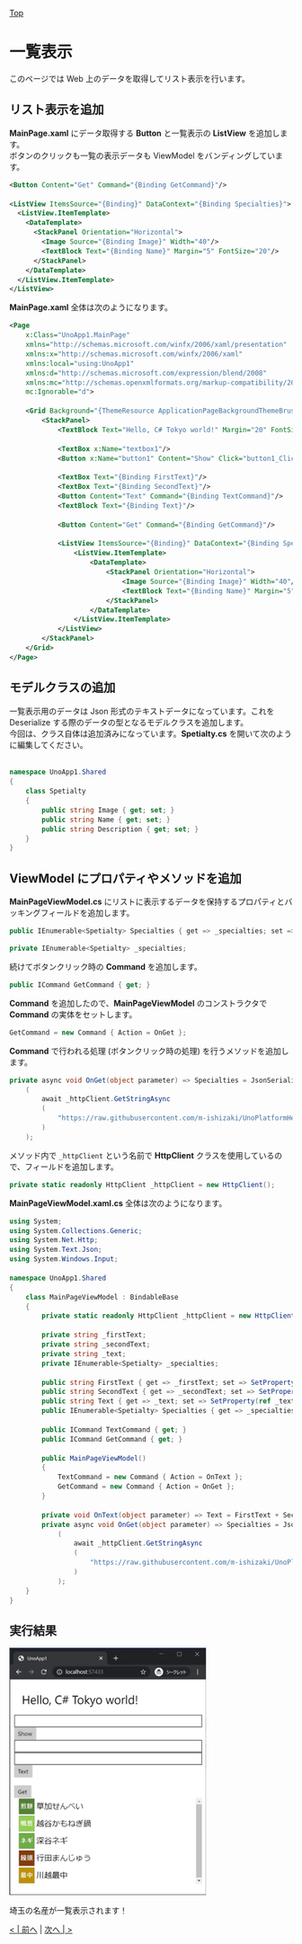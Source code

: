 [Top](./top.md)  

# 一覧表示

このページでは Web 上のデータを取得してリスト表示を行います。  

## リスト表示を追加

**MainPage.xaml** にデータ取得する **Button** と一覧表示の **ListView** を追加します。  
ボタンのクリックも一覧の表示データも ViewModel をバンディングしています。

```xml
<Button Content="Get" Command="{Binding GetCommand}"/>

<ListView ItemsSource="{Binding}" DataContext="{Binding Specialties}">
  <ListView.ItemTemplate>
    <DataTemplate>
      <StackPanel Orientation="Horizontal">
        <Image Source="{Binding Image}" Width="40"/>
        <TextBlock Text="{Binding Name}" Margin="5" FontSize="20"/>
      </StackPanel>
    </DataTemplate>
  </ListView.ItemTemplate>
</ListView>
```

**MainPage.xaml** 全体は次のようになります。

```xml
<Page
    x:Class="UnoApp1.MainPage"
    xmlns="http://schemas.microsoft.com/winfx/2006/xaml/presentation"
    xmlns:x="http://schemas.microsoft.com/winfx/2006/xaml"
    xmlns:local="using:UnoApp1"
    xmlns:d="http://schemas.microsoft.com/expression/blend/2008"
    xmlns:mc="http://schemas.openxmlformats.org/markup-compatibility/2006"
    mc:Ignorable="d">

    <Grid Background="{ThemeResource ApplicationPageBackgroundThemeBrush}" Padding="10">
        <StackPanel>
            <TextBlock Text="Hello, C# Tokyo world!" Margin="20" FontSize="30" />

            <TextBox x:Name="textbox1"/>
            <Button x:Name="button1" Content="Show" Click="button1_Click"/>

            <TextBox Text="{Binding FirstText}"/>
            <TextBox Text="{Binding SecondText}"/>
            <Button Content="Text" Command="{Binding TextCommand}"/>
            <TextBlock Text="{Binding Text}"/>

            <Button Content="Get" Command="{Binding GetCommand}"/>

            <ListView ItemsSource="{Binding}" DataContext="{Binding Specialties}">
                <ListView.ItemTemplate>
                    <DataTemplate>
                        <StackPanel Orientation="Horizontal">
                            <Image Source="{Binding Image}" Width="40"/>
                            <TextBlock Text="{Binding Name}" Margin="5" FontSize="20"/>
                        </StackPanel>
                    </DataTemplate>
                </ListView.ItemTemplate>
            </ListView>
        </StackPanel>
    </Grid>
</Page>
```

## モデルクラスの追加

一覧表示用のデータは Json 形式のテキストデータになっています。これを Deserialize する際のデータの型となるモデルクラスを追加します。  
今回は、クラス自体は追加済みになっています。**Spetialty.cs** を開いて次のように編集してください。

```cs

namespace UnoApp1.Shared
{
    class Spetialty
    {
        public string Image { get; set; }
        public string Name { get; set; }
        public string Description { get; set; }
    }
}
```

## ViewModel にプロパティやメソッドを追加

**MainPageViewModel.cs** にリストに表示するデータを保持するプロパティとバッキングフィールドを追加します。

```cs
public IEnumerable<Spetialty> Specialties { get => _specialties; set => SetProperty(ref _specialties, value); }
```
```cs
private IEnumerable<Spetialty> _specialties;
```

続けてボタンクリック時の **Command** を追加します。

```cs
public ICommand GetCommand { get; }
```

**Command** を追加したので、**MainPageViewModel** のコンストラクタで **Command** の実体をセットします。

```cs
GetCommand = new Command { Action = OnGet };
```

**Command** で行われる処理 (ボタンクリック時の処理) を行うメソッドを追加します。

```cs
private async void OnGet(object parameter) => Specialties = JsonSerializer.Deserialize<Spetialty[]>
    (
        await _httpClient.GetStringAsync
        (
            "https://raw.githubusercontent.com/m-ishizaki/UnoPlatformHelloWorldShort/master/src/api/saitamas.json"
        )
    );
```

メソッド内で ``_httpClient`` という名前で **HttpClient** クラスを使用しているので、フィールドを追加します。

```cs
private static readonly HttpClient _httpClient = new HttpClient();
```

**MainPageViewModel.xaml.cs** 全体は次のようになります。

```cs
using System;
using System.Collections.Generic;
using System.Net.Http;
using System.Text.Json;
using System.Windows.Input;

namespace UnoApp1.Shared
{
    class MainPageViewModel : BindableBase
    {
        private static readonly HttpClient _httpClient = new HttpClient();

        private string _firstText;
        private string _secondText;
        private string _text;
        private IEnumerable<Spetialty> _specialties;

        public string FirstText { get => _firstText; set => SetProperty(ref _firstText, value); }
        public string SecondText { get => _secondText; set => SetProperty(ref _secondText, value); }
        public string Text { get => _text; set => SetProperty(ref _text, value); }
        public IEnumerable<Spetialty> Specialties { get => _specialties; set => SetProperty(ref _specialties, value); }

        public ICommand TextCommand { get; }
        public ICommand GetCommand { get; }

        public MainPageViewModel()
        {
            TextCommand = new Command { Action = OnText };
            GetCommand = new Command { Action = OnGet };
        }

        private void OnText(object parameter) => Text = FirstText + SecondText;
        private async void OnGet(object parameter) => Specialties = JsonSerializer.Deserialize<Spetialty[]>
            (
                await _httpClient.GetStringAsync
                (
                    "https://raw.githubusercontent.com/m-ishizaki/UnoPlatformHelloWorldShort/master/src/api/saitamas.json"
                )
            );
    }
}
```

## 実行結果

<img src="image0501.jpg" width="350"/>

埼玉の名産が一覧表示されます！

[< | 前へ](./textbook4.md) | [次へ | >](./textbook6.md)
